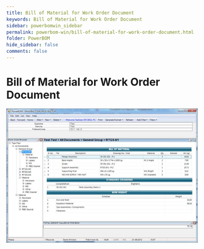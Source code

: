 ```yaml
---
title: Bill of Material for Work Order Document
keywords: Bill of Material for Work Order Document
sidebar: powerbomwin_sidebar
permalink: powerbom-win/bill-of-material-for-work-order-document.html
folder: PowerBOM
hide_sidebar: false
comments: false
---
```


# Bill of Material for Work Order Document


![](/images/bill-of-material-for-work-order-document.png)
